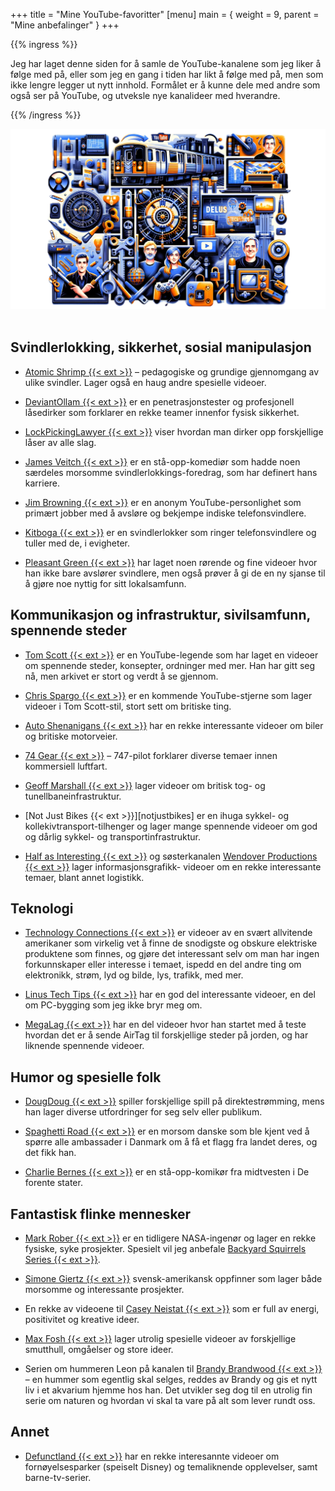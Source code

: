 +++
title = "Mine YouTube-favoritter"
[menu]
main = { weight = 9, parent = "Mine anbefalinger" }
+++

<!-- markdownlint-disable MD033 -->

{{% ingress %}}

Jeg har laget denne siden for å samle de YouTube-kanalene som jeg liker å følge med på, eller som
jeg en gang i tiden har likt å følge med på, men som ikke lengre legger ut nytt innhold. Formålet
er å kunne dele med andre som også ser på YouTube, og utveksle nye kanalideer med hverandre.

{{% /ingress %}}

<div class="container">
  <div class="row">
    <div class="col-12">
      <img src="bilde.png" class="img-fluid" alt="YouTube-favoritter kollasj">
    </div>
  </div>
</div><br>

## Svindlerlokking, sikkerhet, sosial manipulasjon

- [Atomic Shrimp {{< ext >}}][atomic] – pedagogiske og grundige gjennomgang av ulike svindler.
Lager også en haug andre spesielle videoer.

- [DeviantOllam {{< ext >}}][DeviantOllam] er en penetrasjonstester og profesjonell låsedirker som
forklarer en rekke teamer innenfor fysisk sikkerhet.

- [LockPickingLawyer {{< ext >}}][LockPickingLawyer] viser hvordan man dirker opp forskjellige låser
av alle slag.

- [James Veitch {{< ext >}}][veitch] er en stå-opp-komediør som hadde noen særdeles morsomme
svindlerlokkings-foredrag, som har definert hans karriere.

- [Jim Browning {{< ext >}}][browning] er en anonym YouTube-personlighet som primært jobber
med å avsløre og bekjempe indiske telefonsvindlere.

- [Kitboga {{< ext >}}][kitboga] er en svindlerlokker som ringer telefonsvindlere og
tuller med de, i evigheter.

- [Pleasant Green {{< ext >}}][pleasantgreen] har laget noen rørende og fine videoer hvor han
ikke bare avslører svindlere, men også prøver å gi de en ny sjanse til å gjøre noe nyttig
for sitt lokalsamfunn.

## Kommunikasjon og infrastruktur, sivilsamfunn, spennende steder

- [Tom Scott {{< ext >}}][tomscott] er en YouTube-legende som har laget en videoer
om spennende steder, konsepter, ordninger med mer. Han har gitt seg nå, men arkivet er
stort og verdt å se gjennom.

- [Chris Spargo {{< ext >}}][spargo] er en kommende YouTube-stjerne som lager videoer i
Tom Scott-stil, stort sett om britiske ting.

- [Auto Shenanigans {{< ext >}}][autos] har en rekke interessante videoer om biler og
britiske motorveier.

- [74 Gear {{< ext >}}][74gear] – 747-pilot forklarer diverse temaer innen kommersiell luftfart.

- [Geoff Marshall {{< ext >}}][GeoffMarshall] lager videoer om britisk tog- og
tunellbaneinfrastruktur.

- [Not Just Bikes {{< ext >}}][notjustbikes] er en ihuga sykkel- og kollekivtransport-tilhenger
og lager mange spennende videoer om god og dårlig sykkel- og transportinfrastruktur.

- [Half as Interesting {{< ext >}}][hai] og
søsterkanalen [Wendover Productions {{< ext >}}][wendover] lager informasjonsgrafikk-
videoer om en rekke interessante temaer, blant annet logistikk.

## Teknologi

- [Technology Connections {{< ext >}}][TechnologyConnections] er videoer av en svært allvitende
amerikaner som virkelig vet å finne de snodigste og obskure elektriske produktene som finnes, og
gjøre det interessant selv om man har ingen forkunnskaper eller interesse i temaet, ispedd en del
andre ting om elektronikk, strøm, lyd og bilde, lys, trafikk, med mer.

- [Linus Tech Tips {{< ext >}}][LinusTechTips] har en god del interessante videoer, en del om
PC-bygging som jeg ikke bryr meg om.

- [MegaLag {{< ext >}}][Megalag] har en del videoer hvor han startet med å teste hvordan det er å
sende AirTag til forskjellige steder på jorden, og har liknende spennende videoer.

## Humor og spesielle folk

- [DougDoug {{< ext >}}][DougDoug] spiller forskjellige spill på direktestrømming, mens han lager
diverse utfordringer for seg selv eller publikum.

- [Spaghetti Road {{< ext >}}][SpaghettiRoad] er en morsom danske som ble kjent ved å spørre alle
ambassader i Danmark om å få et flagg fra landet deres, og det fikk han.

- [Charlie Bernes {{< ext >}}][charlie] er en stå-opp-komikør fra midtvesten i De forente stater.

## Fantastisk flinke mennesker

- [Mark Rober {{< ext >}}][MarkRober] er en tidligere NASA-ingenør og lager en rekke fysiske, syke
prosjekter. Spesielt vil jeg anbefale
[Backyard Squirrels Series {{< ext >}}][BackyardSquirrelsSeries].

- [Simone Giertz {{< ext >}}][SimoneGiertz] svensk-amerikansk oppfinner som lager både morsomme og
interessante prosjekter.

- En rekke av videoene til [Casey Neistat {{< ext >}}][casey] som er full av energi, positivitet og
kreative ideer.

- [Max Fosh {{< ext >}}][fosh] lager utrolig spesielle videoer av forskjellige smutthull,
omgåelser og store ideer.

- Serien om hummeren Leon på kanalen til [Brandy Brandwood {{< ext >}}][brandy] – en hummer som
egentlig skal selges, reddes av Brandy og gis et nytt liv i et akvarium hjemme hos han.
Det utvikler seg dog til en utrolig fin serie om naturen og hvordan vi skal ta vare på
alt som lever rundt oss.

## Annet


- [Defunctland {{< ext >}}][Defunctland] har en rekke interesannte videoer om fornøyelsesparker
(speiselt Disney) og temaliknende opplevelser, samt barne-tv-serier.

[74gear]: https://www.youtube.com/@74gear
[GeoffMarshall]: https://www.youtube.com/@geofftech2
[LinusTechTips]: https://www.youtube.com/@LinusTechTips
[DeviantOllam]: https://www.youtube.com/@DeviantOllam
[LockPickingLawyer]: https://www.youtube.com/@lockpickinglawyer
[FridayAdventureClub]: https://www.youtube.com/@FridayAdventureClub
[DougDoug]: https://www.youtube.com/@DougDoug
[brandy]: https://www.youtube.com/@Bradybrandwood
[casey]: https://www.youtube.com/@casey
[Defunctland]: https://www.youtube.com/@Defunctland
[MarkRober]: https://www.youtube.com/@MarkRober
[BackyardSquirrelsSeries]: https://www.youtube.com/playlist?list=PLgeXOVaJo_gl1ZIpbYyPRXzQner7-5j5k
[Megalag]: https://www.youtube.com/@MegaLag
[SimoneGiertz]: https://www.youtube.com/@simonegiertz
[SpaghettiRoad]: https://www.youtube.com/@SpaghettiRoad
[TechnologyConnections]: https://www.youtube.com/@TechnologyConnections
[atomic]: https://www.youtube.com/@AtomicShrimp
[autos]: https://www.youtube.com/@AutoShenanigans
[charlie]: https://www.youtube.com/@CharlieBerens
[spargo]: https://www.youtube.com/@ChrisSpargo
[hai]: https://www.youtube.com/@halfasinteresting
[wendover]: https://www.youtube.com/@Wendoverproductions
[veitch]: https://www.youtube.com/@jamesveitch
[browning]: https://www.youtube.com/@JimBrowning
[kitboga]: https://www.youtube.com/@KitbogaShow
[fosh]: https://www.youtube.com/@MaxFosh
[pleasantgreen]: https://www.youtube.com/@PleasantGreen
[tomscott]: https://www.youtube.com/@TomScottGo
